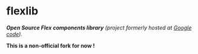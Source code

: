 flexlib
=======

***Open Source Flex components library** (project formerly hosted at [Google code](http://code.google.com/p/flexlib)).*

**This is a non-official fork for now !**
